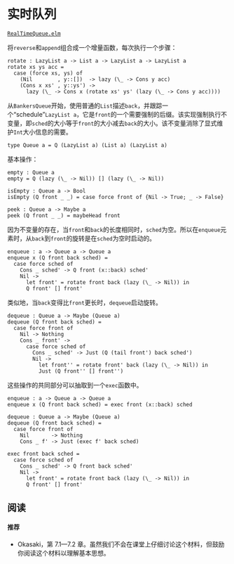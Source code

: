 # 实时队列

[`RealTimeQueue.elm`](https://www.classes.cs.uchicago.edu/archive/2015/winter/22300-1/public-code/Laziness/RealTimeQueue.elm)

将`reverse`和`append`组合成一个增量函数，每次执行一个步骤：

```
rotate : LazyList a -> List a -> LazyList a -> LazyList a
rotate xs ys acc =
  case (force xs, ys) of
    (Nil        , y::[])  -> lazy (\_ -> Cons y acc)
    (Cons x xs' , y::ys') ->
      lazy (\_ -> Cons x (rotate xs' ys' (lazy (\_ -> Cons y acc)))) 
```

从`BankersQueue`开始，使用普通的`List`描述`back`，并跟踪一个“schedule”`LazyList a`，它是`front`的一个需要强制的后缀。该实现强制执行不变量，即`sched`的大小等于`front`的大小减去`back`的大小。该不变量消除了显式维护`Int`大小信息的需要。

```
type Queue a = Q (LazyList a) (List a) (LazyList a) 
```

基本操作：

```
empty : Queue a
empty = Q (lazy (\_ -> Nil)) [] (lazy (\_ -> Nil))

isEmpty : Queue a -> Bool
isEmpty (Q front _ _) = case force front of {Nil -> True; _ -> False}

peek : Queue a -> Maybe a
peek (Q front _ _) = maybeHead front 
```

因为不变量的存在，当`front`和`back`的长度相同时，`sched`为空。所以在`enqueue`元素时，从`back`到`front`的旋转是在`sched`为空时启动的。

```
enqueue : a -> Queue a -> Queue a
enqueue x (Q front back sched) =
  case force sched of
    Cons _ sched' -> Q front (x::back) sched'
    Nil ->
      let front' = rotate front back (lazy (\_ -> Nil)) in
      Q front' [] front' 
```

类似地，当`back`变得比`front`更长时，`dequeue`启动旋转。

```
dequeue : Queue a -> Maybe (Queue a)
dequeue (Q front back sched) =
  case force front of
    Nil -> Nothing
    Cons _ front' ->
      case force sched of
        Cons _ sched' -> Just (Q (tail front') back sched')
        Nil ->
          let front'' = rotate front' back (lazy (\_ -> Nil)) in
          Just (Q front'' [] front'') 
```

这些操作的共同部分可以抽取到一个`exec`函数中。

```
enqueue : a -> Queue a -> Queue a
enqueue x (Q front back sched) = exec front (x::back) sched

dequeue : Queue a -> Maybe (Queue a)
dequeue (Q front back sched) =
  case force front of
    Nil       -> Nothing
    Cons _ f' -> Just (exec f' back sched)

exec front back sched =
  case force sched of
    Cons _ sched' -> Q front back sched'
    Nil ->
      let front' = rotate front back (lazy (\_ -> Nil)) in
      Q front' [] front' 
```

## 阅读

#### 推荐

+   Okasaki，第 7.1—7.2 章。虽然我们不会在课堂上仔细讨论这个材料，但鼓励你阅读这个材料以理解基本思想。
